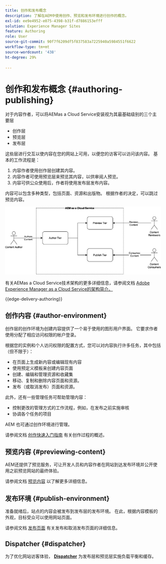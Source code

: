 ```yaml
---
title: 创作和发布概念
description: 了解在AEM中使用创作、预览和发布环境进行创作的概念。
exl-id: ee9e4952-e075-4398-b31f-d7886153efff
solution: Experience Manager Sites
feature: Authoring
role: User
source-git-commit: 90f7f6209df5f837583a7225940a5984551f6622
workflow-type: tm+mt
source-wordcount: '438'
ht-degree: 29%

---
```



# 创作和发布概念 {#authoring-publishing}

对于内容作者，可以将AEMas a Cloud Service安装视为其最基础级别的三个主要层

* 创作层
* 预览层
* 发布层

这些层进行交互以使内容在您的网站上可用，以便您的访客可以访问该内容。 基本的工作流程是：

1. 内容作者使用创作层创建其内容。
1. 内容作者可使用预览层来预览其内容，以供审阅人预览。
1. 内容可供公众使用后，作者将使用发布层发布内容。

内容可以包含多种类型，包括页面、资源和出版物。 根据作者的决定，可以跳过预览内容。

![作者、发布者和调度程序示意图](assets/author-publish.jpg)

有关AEMas a Cloud Service技术架构的更多详细信息，请参阅文档 [Adobe Experience Manager as a Cloud Service的架构简介。](/help/overview/architecture.md)

{{edge-delivery-authoring}}

## 创作内容 {#author-environment}

创作层的创作环境为创建内容提供了一个易于使用的图形用户界面。 它要求作者使用分配了相应访问权限的帐户登录。

根据您的实例和个人访问权限的配置方式，您可以对内容执行许多任务，其中包括（但不限于）：

* 在页面上生成新内容或编辑现有内容
* 使用预定义模板来创建内容页面
* 创建、编辑和管理资源和收藏集
* 移动、复制和删除内容页面和资源。
* 发布（或取消发布）页面和资源。

此外，还有一些管理任务可帮助管理内容：

* 控制更改的管理方式的工作流程，例如，在发布之前实施审核
* 协调各个任务的项目

AEM 也可通过创作环境进行管理。

请参阅文档 [创作快速入门指南](/help/sites-cloud/authoring/quick-start.md) 有关创作过程的概述。

## 预览内容 {#previewing-content}

AEM还提供了预览服务，可让开发人员和内容作者在网站到达发布环境并公开使用之前预览网站的最终体验。

请参阅文档 [预览内容](/help/sites-cloud/authoring/sites-console/previewing-content.md) 以了解更多详细信息。

## 发布环境 {#publish-environment}

准备就绪后，站点的内容会被发布到发布层的发布环境。 在此，根据内容模板的外观，目标受众可以使用网站页面。

请参阅文档 [发布页面](/help/sites-cloud/authoring/sites-console/publishing-pages.md) 有关发布和取消发布页面的详细信息。

## Dispatcher {#dispatcher}

为了优化网站访客体验， **[Dispatcher](/help/implementing/dispatcher/overview.md)** 为发布层和预览层实施负载平衡和缓存。
